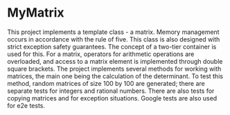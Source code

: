 # MyMatrix
This project implements a template class - a matrix. 
Memory management occurs in accordance with the rule of five. 
This class is also designed with strict exception safety guarantees. 
The concept of a two-tier container is used for this. 
For a matrix, operators for arithmetic operations are overloaded, and access to a matrix element is implemented through double square brackets. 
The project implements several methods for working with matrices, the main one being the calculation of the determinant. 
To test this method, random matrices of size 100 by 100 are generated; there are separate tests for integers and rational numbers. 
There are also tests for copying matrices and for exception situations. Google tests are also used for e2e tests.
